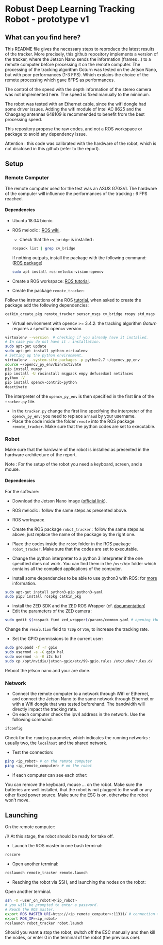 # Robust Deep Learning Tracking Robot - prototype v1

## What can you find here?

This README file gives the necessary steps to reproduce the latest results of the tracker. More precisely, this github repository implements a version of the tracker, where the Jetson Nano sends the information (frames ..) to a remote computer before processing it on the remote computer. The processing of the tracking algorithm Goturn was tested on the Jetson Nano, but with poor performances (1-3 FPS). Which explains the choice of the remote processing which gave 6FPS as performances.

The control of the speed with the depth information of the stereo camera was not implemented here. The speed is fixed manually to the minimum.

The robot was tested with an Ethernet cable, since the wifi dongle had some driver issues. Adding the  wifi module of Intel AC 8625 and the Chaogang antennas 648109 is recommended to benefit from the best processing speed.

This repository propose the raw codes, and not a ROS workspace or package to avoid any dependency issue.

Attention : this code was calibrated with the hardware of the robot, which is not disclosed in this  github (refer to the report).

## Setup

### Remote Computer

The remote computer used for the test was an ASUS G703VI. The hardware of the computer will influence the performances of the tracking : 6 FPS reached.

#### Dependencies

* Ubuntu 18.04 bionic.

* ROS melodic : [ROS wiki](http://wiki.ros.org/melodic/Installation/Ubuntu).

  * Check that  the `cv_bridge`  is installed : 

  ```bash
  rospack list | grep cv_bridge
  ```

  If nothing outputs, install the package with the following command: ([ROS package](http://wiki.ros.org/vision_opencv))

  ```bash
  sudo apt install ros-melodic-vision-opencv
  ```

* Create a ROS workspace: [ROS tutorial](http://wiki.ros.org/catkin/Tutorials/create_a_workspace).

* Create the package `remote_tracker`: 

Follow the instructions of the ROS [tutorial](http://wiki.ros.org/ROS/Tutorials/CreatingPackage), when asked to create the package add the following dependencies:

```bash
catkin_create_pkg remote_tracker sensor_msgs cv_bridge rospy std_msgs
```

* Virtual environment with opencv >= 3.4.2: the tracking algorithm *Goturn* requires a specific opencv version.

```bash
virtualenv --version  # checking if you already have it installed.
# In case you do not have it : installation.
sudo apt-get update
sudo apt-get install python-virtualenv
# Setting up the python environment.
virtualenv --system-site-packages -p python2.7 ~/opencv_py_env
source ~/opencv_py_env/bin/activate
pip install numpy
pip install -U rosinstall msgpack empy defusedxml netifaces
python -V
pip install opencv-contrib-python
deactivate
```

The interpreter of the `opencv_py_env` is then specified in the first line of the `tracker.py` file.

* In the `tracker.py` change the first line specifying the interpreter of the `opencv_py_env`: you need to replace `arnaud` by your username.
* Place the code inside the folder `remote` into the ROS package `remote_tracker`.  Make sure that the python codes are set to executable.

### Robot

Make sure that the hardware of the robot is installed as presented in the hardware architecture of the report.

Note : For the setup of the robot you need a keyboard, screen, and a mouse.

#### Dependencies

For the software:

* Download the Jetson Nano image ([official link](https://developer.nvidia.com/embedded/learn/get-started-jetson-nano-devkit#write)).
* ROS melodic : follow the same steps as presented above.
* ROS workspace.
* Create the ROS package `robot_tracker` : follow the same steps as above, just replace the name of the package by the right one.

* Place the codes inside the `robot` folder in the ROS package `robot_tracker`. Make sure that the codes are set to executable.
* Change the python interpreter to a python 3 interpreter if the one specified does not work. You can find them in the `/usr/bin` folder which contains all the compiled applications of the computer.
* Install some dependencies to be able to use python3 with ROS: for [more](https://medium.com/@beta_b0t/how-to-setup-ros-with-python-3-44a69ca36674) information.

```bash
sudo apt-get install python3-pip python3-yaml
sudo pip3 install rospkg catkin_pkg
```

* Install the ZED SDK  and the ZED ROS Wrapper (cf. [documentation](https://www.stereolabs.com/docs/getting-started/))
* Edit the parameters of the ZED camera : 

```bash
sudo gedit $(rospack find zed_wrapper)/params/common.yaml # opening the parameter file.
```

Change the `resolution` field to `720p` or `VGA`, to increase the tracking rate.

* Set the GPIO permissions to the current user:

```bash
sudo groupadd -f -r gpio 
sudo usermod -a -G gpio hal
sudo usermod -a -G i2c hal 
sudo cp /opt/nvidia/jetson-gpio/etc/99-gpio.rules /etc/udev/rules.d/
```

Reboot the jetson nano and your are done.

### Network

* Connect the remote computer to a network through Wifi or Ethernet, and connect the Jetson Nano to the same network through Ethernet or with a Wifi dongle that was tested beforehand. The bandwidth will directly impact the tracking rate.
* On each computer check the ipv4 address in the network. Use the following command:

```bash
ifconfig
```

Check for the `running` parameter, which indicates the running networks : usually two, the `localhost` and the shared network.

* Test the connection:

```bash
ping <ip_robot> # on the remote computer
ping <ip_remote_computer> # on the robot
```

* If each computer can see each other:

You can remove the keyboard, mouse ... on the robot. Make sure the batteries are well installed, that the robot is not plugged to the wall or any other fixed power source. Make sure the ESC is on, otherwise the robot won't move.

## Launching

On the remote computer:

/!\ At this stage, the robot should be ready for take off.

- Launch the ROS master in one bash terminal:

```bash
roscore
```

- Open another terminal:

```bash
roslaunch remote_tracker remote.launch
```

<!--

- Reach the robot through ssh and launch the zed camera:

Open another terminal.

```bash
ssh -X <user_on_robot>@<ip_robot>
# Reach the ROS master.
export ROS_MASTER_URI=
export ROS_IP=
roslaunch zed_wrapper zed.launch
```

-->

- Reaching the robot via SSH, and launching the nodes on the robot:

Open another terminal.

```bash
ssh -X <user_on_robot>@<ip_robot>
# you will be prompted to enter a password.
# Reach the ROS master.
export ROS_MASTER_URI=http://<ip_remote_computer>:11311/ # connection to master.
export ROS_IP=<ip_robot>
roslaunch robot_tracker robot.launch
```

Should you want a stop  the robot, switch off the ESC manually and then kill the nodes, or enter 0 in the terminal of the robot (the previous one).